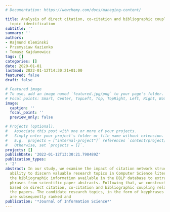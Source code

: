 ```yaml
---
# Documentation: https://wowchemy.com/docs/managing-content/

title: Analysis of direct citation, co-citation and bibliographic coupling in scientific
  topic identification
subtitle: ''
summary: ''
authors:
- Rajmund Kleminski
- Przemysiaw Kazienko
- Tomasz Kajdanowicz
tags: []
categories: []
date: 2020-01-01
lastmod: 2022-01-12T14:30:21+01:00
featured: false
draft: false

# Featured image
# To use, add an image named `featured.jpg/png` to your page's folder.
# Focal points: Smart, Center, TopLeft, Top, TopRight, Left, Right, BottomLeft, Bottom, BottomRight.
image:
  caption: ''
  focal_point: ''
  preview_only: false

# Projects (optional).
#   Associate this post with one or more of your projects.
#   Simply enter your project's folder or file name without extension.
#   E.g. `projects = ["internal-project"]` references `content/project/deep-learning/index.md`.
#   Otherwise, set `projects = []`.
projects: []
publishDate: '2022-01-12T13:30:21.798489Z'
publication_types:
- '2'
abstract: In our study, we examine the impact of citation network structures on the
  ability to discern valuable research topics in Computer Science literature. We use
  the bibliographic information available in the DBLP database to extract candidate
  phrases from scientific paper abstracts. Following that, we construct citation networks
  based on direct citation, co-citation and bibliographic coupling relationships between
  the papers. The candidate research topics, in the form of keyphrases and n-grammes,
  are subsequently ranked and
publication: '*Journal of Information Science*'
---
```

